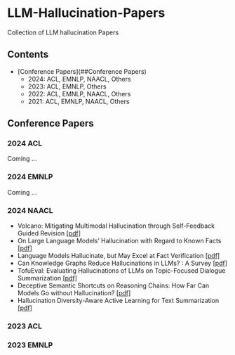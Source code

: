 # LLM-Hallucination-Papers
Collection of LLM hallucination Papers

## Contents
- [Conference Papers](##Conference Papers)
	- 2024: ACL, EMNLP, NAACL, Others
	- 2023: ACL, EMNLP, Others
	- 2022: ACL, EMNLP, NAACL, Others
	- 2021: ACL, EMNLP, NAACL, Others
## Conference Papers
### 2024 ACL
Coming ...
### 2024 EMNLP
Coming ...
### 2024 NAACL
- Volcano: Mitigating Multimodal Hallucination through Self-Feedback Guided Revision [[pdf]](https://aclanthology.org/2024.naacl-long.23/)
- On Large Language Models’ Hallucination with Regard to Known Facts [[pdf]](https://aclanthology.org/2024.naacl-long.60/)
- Language Models Hallucinate, but May Excel at Fact Verification [[pdf]](https://aclanthology.org/2024.naacl-long.62/)
- Can Knowledge Graphs Reduce Hallucinations in  LLMs? : A Survey [[pdf]](https://aclanthology.org/2024.naacl-long.219/)
- TofuEval: Evaluating Hallucinations of  LLMs on Topic-Focused Dialogue Summarization [[pdf]](https://aclanthology.org/2024.naacl-long.251/)
- Deceptive Semantic Shortcuts on Reasoning Chains: How Far Can Models Go without Hallucination? [[pdf]](https://aclanthology.org/2024.naacl-long.424/)
- Hallucination Diversity-Aware Active Learning for Text Summarization [[pdf]](https://aclanthology.org/2024.naacl-long.479/)
### 2023 ACL

### 2023 EMNLP


<!--stackedit_data:
eyJoaXN0b3J5IjpbLTIwODYyNTAwMTYsMTIwMzczMTEyMiwyMD
M2NDA4MTAsNzI5Njc0ODQwLC04ODcyMTUyNDAsMjA5NDI4NzAx
NiwtOTUzNTc2NTAyLC02NjY0MDM3MzMsOTI3Nzk3MTE4LDIxMj
AwNDIxNTAsLTUxMTc3ODY0OSwyMDQ5OTIxNDkzLC00ODA3ODk5
NzIsLTExMTg1OTcyOTZdfQ==
-->
